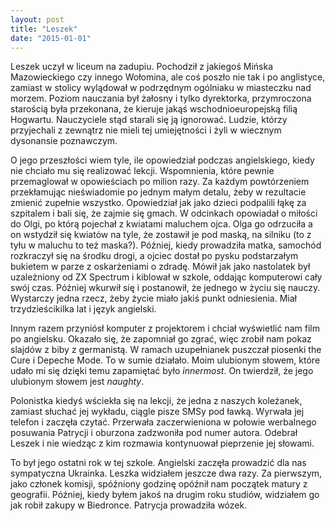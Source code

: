 ```yaml
---
layout: post
title: "Leszek"
date: "2015-01-01"
---
```


Leszek uczył w liceum na zadupiu. Pochodził z jakiegoś Mińska Mazowieckiego czy innego Wołomina, ale coś poszło nie tak i po anglistyce, zamiast w stolicy wylądował w podrzędnym ogólniaku w miasteczku nad morzem. Poziom nauczania był żałosny i tylko dyrektorka, przymroczona starością była przekonana, że kieruje jakąś wschodnioeuropejską filią Hogwartu. Nauczyciele stąd starali się ją ignorować. Ludzie, którzy przyjechali z zewnątrz nie mieli tej umiejętności i żyli w wiecznym dysonansie poznawczym.

O jego przeszłości wiem tyle, ile opowiedział podczas angielskiego, kiedy nie chciało mu się realizować lekcji. Wspomnienia, które pewnie przemaglował w opowieściach po milion razy. Za każdym powtórzeniem przekłamując nieświadomie po jednym małym detalu, żeby w rezultacie zmienić zupełnie wszystko. Opowiedział jak jako dzieci podpalili łąkę za szpitalem i bali się, że zajmie się gmach. W odcinkach opowiadał o miłości do Olgi, po którą pojechał z kwiatami maluchem ojca. Olga go odrzuciła a on wstydził się kwiatów na tyle, że zostawił je pod maską, na silniku (to z tyłu w maluchu to też maska?). Później, kiedy prowadziła matka, samochód rozkraczył się na środku drogi, a ojciec dostał po pysku podstarzałym bukietem w parze z oskarżeniami o zdradę. Mówił jak jako nastolatek był uzależniony od ZX Spectrum i kiblował w szkole, oddając komputerowi cały swój czas. Później wkurwił się i postanowił, że jednego w życiu się nauczy. Wystarczy jedna rzecz, żeby życie miało jakiś punkt odniesienia. Miał trzydzieścikilka lat i język angielski.

Innym razem przyniósł komputer z projektorem i chciał wyświetlić nam film po angielsku. Okazało się, że zapomniał go zgrać, więc zrobił nam pokaz slajdów z biby z germanistą. W ramach uzupełnianek puszczał piosenki the Cure i Depeche Mode. To w sumie działało. Moim ulubionym słowem, które udało mi się dzięki temu zapamiętać było *innermost*. On twierdził, że jego ulubionym słowem jest *naughty*.

Polonistka kiedyś wściekła się na lekcji, że jedna z naszych koleżanek, zamiast słuchać jej wykładu, ciągle pisze SMSy pod ławką. Wyrwała jej telefon i zaczęła czytać. Przerwała zaczerwieniona w połowie werbalnego posuwania Patrycji i oburzona zadzwoniła pod numer autora. Odebrał Leszek i nie wiedząc z kim rozmawia kontynuował pieprzenie jej słowami.

To był jego ostatni rok w tej szkole. Angielski zaczęła prowadzić dla nas sympatyczna Ukrainka. Leszka widziałem jeszcze dwa razy. Za pierwszym, jako członek komisji, spóźniony godzinę opóźnił nam początek matury z geografii. Później, kiedy byłem jakoś na drugim roku studiów, widziałem go jak robił zakupy w Biedronce. Patrycja prowadziła wózek.
